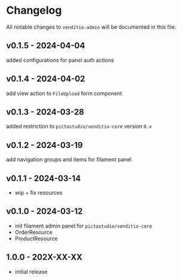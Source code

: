 # Changelog

All notable changes to `venditio-admin` will be documented in this file.

## v0.1.5 - 2024-04-04

added configurations for panel auth actions

## v0.1.4 - 2024-04-02

add view action to `FileUpload` form component

## v0.1.3 - 2024-03-28

added restriction to `pictastudio/venditio-core` version `0.x`

## v0.1.2 - 2024-03-19

add navigation groups and items for filament panel

## v0.1.1 - 2024-03-14

- wip + fix resources

## v0.1.0 - 2024-03-12

- init filament admin panel for `pictastudio/venditio-core`
- OrderResource
- ProductResource

## 1.0.0 - 202X-XX-XX

- initial release
